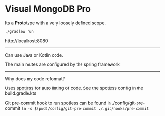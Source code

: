 # Visual MongoDB Pro

Its a **Pro**totype with a very loosely defined scope.

```
./gradlew run
```

http://localhost:8080


---

Can use Java or Kotlin code.

The main routes are configured by the spring framework


---
Why does my code reformat?

Uses [spotless](https://github.com/diffplug/spotless/tree/main/plugin-gradle) for auto linting of code.
See the spotless config in the build.gradle.kts

Git pre-commit hook to run spotless can be found in ./config/git-pre-commit
`ln -s $(pwd)/config/git-pre-commit ./.git/hooks/pre-commit`
